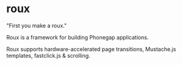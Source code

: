 roux
======

"First you make a roux."

Roux is a framework for building Phonegap applications.

Roux supports hardware-accelerated page transitions, Mustache.js templates, fastclick.js & scrolling.
